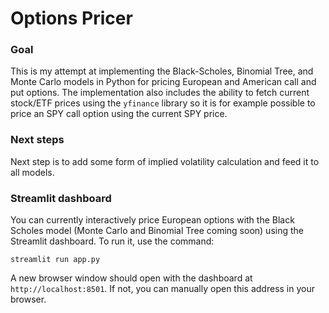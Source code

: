 # Options Pricer

### Goal
This is my attempt at implementing the Black-Scholes, Binomial Tree, and Monte Carlo models in Python for pricing European and American call and put options. The implementation also includes the ability to fetch current stock/ETF prices using the `yfinance` library so it is for example possible to price an SPY call option using the current SPY price.


### Next steps
Next step is to add some form of implied volatility calculation and feed it to all models. 

### Streamlit dashboard
You can currently interactively price European options with the Black Scholes model (Monte Carlo and Binomial Tree coming soon) using the Streamlit dashboard. To run it, use the command:
```
streamlit run app.py
```
A new browser window should open with the dashboard at `http://localhost:8501`. If not, you can manually open this address in your browser.